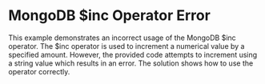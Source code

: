 # MongoDB $inc Operator Error
This example demonstrates an incorrect usage of the MongoDB $inc operator. The $inc operator is used to increment a numerical value by a specified amount.  However, the provided code attempts to increment using a string value which results in an error. The solution shows how to use the operator correctly.